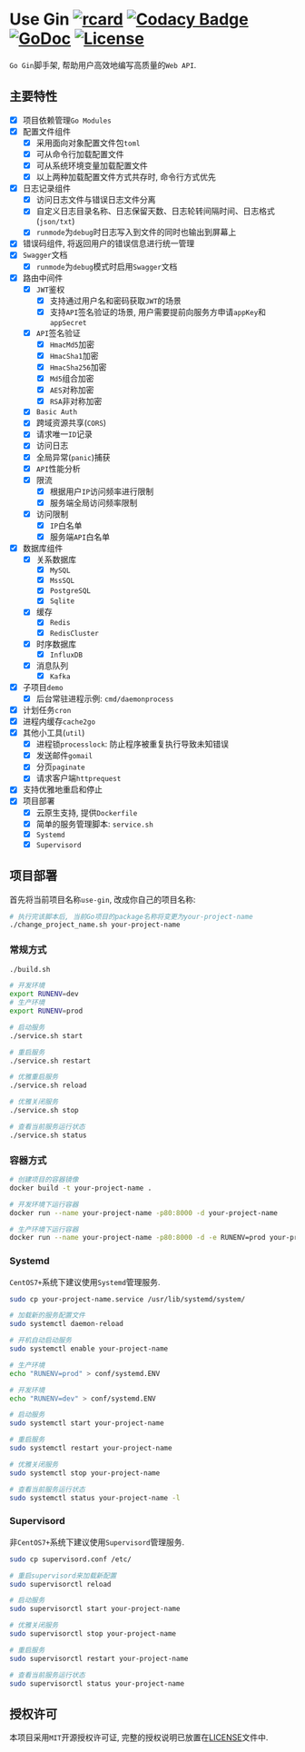 # Use Gin [![rcard](https://goreportcard.com/badge/github.com/windvalley/use-gin)](https://goreportcard.com/report/github.com/windvalley/use-gin) [![Codacy Badge](https://app.codacy.com/project/badge/Grade/38d3eff769c14fecb01e91160e143727)](https://www.codacy.com/manual/windvalley/use-gin?utm_source=github.com&amp;utm_medium=referral&amp;utm_content=windvalley/use-gin&amp;utm_campaign=Badge_Grade) [![GoDoc](http://img.shields.io/badge/go-documentation-blue.svg?style=flat-square)](https://godoc.org/github.com/windvalley/use-gin) [![License](http://img.shields.io/badge/license-mit-blue.svg?style=flat-square)](LICENSE)

`Go Gin`脚手架, 帮助用户高效地编写高质量的`Web API`.

## 主要特性

- [x] 项目依赖管理`Go Modules`
- [x] 配置文件组件
  - [x] 采用面向对象配置文件包`toml`
  - [x] 可从命令行加载配置文件
  - [x] 可从系统环境变量加载配置文件
  - [x] 以上两种加载配置文件方式共存时, 命令行方式优先
- [x] 日志记录组件
  - [x] 访问日志文件与错误日志文件分离
  - [x] 自定义日志目录名称、日志保留天数、日志轮转间隔时间、日志格式(`json/txt`)
  - [x] `runmode`为`debug`时日志写入到文件的同时也输出到屏幕上
- [x] 错误码组件, 将返回用户的错误信息进行统一管理
- [x] `Swagger`文档
  - [x] `runmode`为`debug`模式时启用`Swagger`文档
- [x] 路由中间件
  - [x] `JWT`鉴权
    - [x] 支持通过用户名和密码获取`JWT`的场景
    - [x] 支持`API`签名验证的场景, 用户需要提前向服务方申请`appKey`和`appSecret`
  - [x] `API`签名验证
    - [x] `HmacMd5`加密
    - [x] `HmacSha1`加密
    - [x] `HmacSha256`加密
    - [x] `Md5`组合加密
    - [x] `AES`对称加密
    - [x] `RSA`非对称加密
  - [x] `Basic Auth`
  - [x] 跨域资源共享(`CORS`)
  - [x] 请求唯一`ID`记录
  - [x] 访问日志
  - [x] 全局异常(`panic`)捕获
  - [x] `API`性能分析
  - [x] 限流
    - [x] 根据用户`IP`访问频率进行限制
    - [x] 服务端全局访问频率限制
  - [x] 访问限制
    - [x] `IP`白名单
    - [x] 服务端`API`白名单
- [x] 数据库组件
  - [x] 关系数据库
    - [x] `MySQL`
    - [x] `MssSQL`
    - [x] `PostgreSQL`
    - [x] `Sqlite`
  - [x] 缓存
    - [x] `Redis`
    - [x] `RedisCluster`
  - [x] 时序数据库
    - [x] `InfluxDB`
  - [x] 消息队列
    - [x] `Kafka`
- [x] 子项目`demo`
  - [x] 后台常驻进程示例: `cmd/daemonprocess`
- [x] 计划任务`cron`
- [x] 进程内缓存`cache2go`
- [x] 其他小工具(`util`)
  - [x] 进程锁`processlock`: 防止程序被重复执行导致未知错误
  - [x] 发送邮件`gomail`
  - [x] 分页`paginate`
  - [x] 请求客户端`httprequest`
- [x] 支持优雅地重启和停止
- [x] 项目部署
  - [x] 云原生支持, 提供`Dockerfile`
  - [x] 简单的服务管理脚本: `service.sh`
  - [x] `Systemd`
  - [x] `Supervisord`

## 项目部署

首先将当前项目名称`use-gin`, 改成你自己的项目名称:

```bash
# 执行完该脚本后, 当前Go项目的package名称将变更为your-project-name
./change_project_name.sh your-project-name
```

### 常规方式

```bash
./build.sh

# 开发环境
export RUNENV=dev
# 生产环境
export RUNENV=prod

# 启动服务
./service.sh start

# 重启服务
./service.sh restart

# 优雅重启服务
./service.sh reload

# 优雅关闭服务
./service.sh stop

# 查看当前服务运行状态
./service.sh status
```

### 容器方式

```bash
# 创建项目的容器镜像
docker build -t your-project-name .

# 开发环境下运行容器
docker run --name your-project-name -p80:8000 -d your-project-name

# 生产环境下运行容器
docker run --name your-project-name -p80:8000 -d -e RUNENV=prod your-project-name
```

### Systemd

`CentOS7+`系统下建议使用`Systemd`管理服务.

```bash
sudo cp your-project-name.service /usr/lib/systemd/system/

# 加载新的服务配置文件
sudo systemctl daemon-reload

# 开机自动启动服务
sudo systemctl enable your-project-name

# 生产环境
echo "RUNENV=prod" > conf/systemd.ENV

# 开发环境
echo "RUNENV=dev" > conf/systemd.ENV

# 启动服务
sudo systemctl start your-project-name

# 重启服务
sudo systemctl restart your-project-name

# 优雅关闭服务
sudo systemctl stop your-project-name

# 查看当前服务运行状态
sudo systemctl status your-project-name -l
```

### Supervisord

非`CentOS7+`系统下建议使用`Supervisord`管理服务.

```bash
sudo cp supervisord.conf /etc/

# 重启supervisord来加载新配置
sudo supervisorctl reload

# 启动服务
sudo supervisorctl start your-project-name

# 优雅关闭服务
sudo supervisorctl stop your-project-name

# 重启服务
sudo supervisorctl restart your-project-name

# 查看当前服务运行状态
sudo supervisorctl status your-project-name
```

## 授权许可

本项目采用`MIT`开源授权许可证, 完整的授权说明已放置在[LICENSE](LICENSE)文件中.
